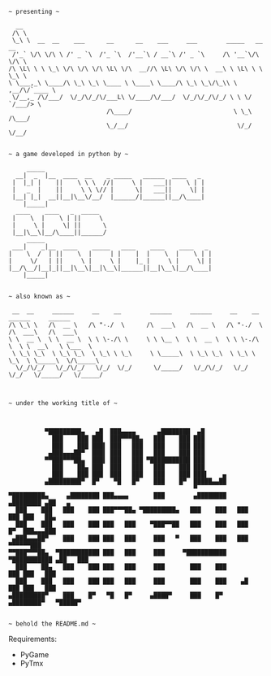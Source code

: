     
    ~ presenting ~
    
      __                                                                          
     /\ \                                                                         
     \_\ \  __  __    ___      __      __    ___     ___        _____   __  __    
     /'_` \/\ \/\ \ /' _ `\  /'_ `\  /'__`\ / __`\ /' _ `\     /\ '__`\/\ \/\ \   
    /\ \L\ \ \ \_\ \/\ \/\ \/\ \L\ \/\  __//\ \L\ \/\ \/\ \  __\ \ \L\ \ \ \_\ \  
    \ \___,_\ \____/\ \_\ \_\ \____ \ \____\ \____/\ \_\ \_\/\_\\ \ ,__/\/`____ \ 
     \/__,_ /\/___/  \/_/\/_/\/___L\ \/____/\/___/  \/_/\/_/\/_/ \ \ \/  `/___/> \
                               /\____/                            \ \_\     /\___/
                               \_/__/                              \/_/     \/__/ 


    ~ a game developed in python by ~

         _____                                               
      __|  _  |__  ____  __    _ _____   ______  ____   _    
     |  |_| |    ||    \ \ \  //|     \ |   ___||    \ | |   
     |   _  |    ||     \ \ \// |      \|   ___||     \| |   
     |__| |_|  __||__|\__\/__/  |______/|______||__/\____|   
        |_____|                                              
      ____    ____   _  _____                                
     |    \  |    \ | ||     \                               
     |     \ |     \| ||      \                              
     |__|\__\|__/\____||______/                              
         _____                                               
     ___|    _|__  ____    _____   ____    ____    ____   _  
    |    \  /  | ||    \  |     | |    |  |    \  |    \ | | 
    |     \/   | ||     \ |     \ |    |_ |     \ |     \| | 
    |__/\__/|__|_||__|\__\|__|\__\|______||__|\__\|__/\____| 
        |_____|                                              


    ~ also known as ~

     __  __     ______     __    __        ______     ______     __    __     ______     ______    
    /\ \_\ \   /\  __ \   /\ "-./  \      /\  ___\   /\  __ \   /\ "-./  \   /\  ___\   /\  ___\   
    \ \  __ \  \ \  __ \  \ \ \-./\ \     \ \ \__ \  \ \  __ \  \ \ \-./\ \  \ \  __\   \ \___  \  
     \ \_\ \_\  \ \_\ \_\  \ \_\ \ \_\     \ \_____\  \ \_\ \_\  \ \_\ \ \_\  \ \_____\  \/\_____\ 
      \/_/\/_/   \/_/\/_/   \/_/  \/_/      \/_____/   \/_/\/_/   \/_/  \/_/   \/_____/   \/_____/ 



    ~ under the working title of ~



              ▀█████████▄   ▄█  ███▄▄▄▄      ▄████████  ▄█                              
                ███    ███ ███  ███▀▀▀██▄   ███    ███ ███                              
                ███    ███ ███▌ ███   ███   ███    ███ ███                              
               ▄███▄▄▄██▀  ███▌ ███   ███   ███    ███ ███                              
              ▀▀███▀▀▀██▄  ███▌ ███   ███ ▀███████████ ███                              
                ███    ██▄ ███  ███   ███   ███    ███ ███                              
                ███    ███ ███  ███   ███   ███    ███ ███▌    ▄                        
              ▄█████████▀  █▀    ▀█   █▀    ███    █▀  █████▄▄██                        
                                                       ▀                                
    ▀█████████▄     ▄████████ ███▄▄▄▄       ███        ▄████████    ▄████████ ▄██   ▄   
      ███    ███   ███    ███ ███▀▀▀██▄ ▀█████████▄   ███    ███   ███    ███ ███   ██▄ 
      ███    ███   ███    ███ ███   ███    ▀███▀▀██   ███    ███   ███    █▀  ███▄▄▄███ 
     ▄███▄▄▄██▀    ███    ███ ███   ███     ███   ▀   ███    ███   ███        ▀▀▀▀▀▀███ 
    ▀▀███▀▀▀██▄  ▀███████████ ███   ███     ███     ▀███████████ ▀███████████ ▄██   ███ 
      ███    ██▄   ███    ███ ███   ███     ███       ███    ███          ███ ███   ███ 
      ███    ███   ███    ███ ███   ███     ███       ███    ███    ▄█    ███ ███   ███ 
    ▄█████████▀    ███    █▀   ▀█   █▀     ▄████▀     ███    █▀   ▄████████▀   ▀█████▀  


    ~ behold the README.md ~


Requirements: 
- PyGame
- PyTmx